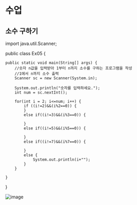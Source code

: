 # 수업
## 소수 구하기
import java.util.Scanner;

public class Ex05 {

	public static void main(String[] args) {
		//숫자 n값을 입력받아 1부터 n까지 소수를 구하는 프로그램을 작성
		//1에서 n까지 소수 출력
		Scanner sc = new Scanner(System.in);
		
		System.out.println("숫자를 입력하세요.");
		int num = sc.nextInt();
		
		for(int i = 2; i<=num; i++) {
			if ((i!=2)&&(i%2==0)) {
			}
			else if((i!=3)&&(i%3==0)) {
				
			}
			else if((i!=5)&&(i%5==0)) {
				
			}
			else if((i!=7)&&(i%7==0)) {
				
			}
			else {
				System.out.println(i+"");
			}
		}

	}

}

![image](https://user-images.githubusercontent.com/84062291/118925248-5c8f2b00-b979-11eb-93e7-4dc5bb0ed59b.png)

